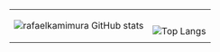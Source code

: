 <table>
	<tr>
		<td>
			
![rafaelkamimura GitHub stats](https://github-readme-stats.vercel.app/api?username=rafaelkamimura&show_icons=true&theme=dark)
		</td>
  		<td>
	<br>
![Top Langs](https://github-readme-stats.vercel.app/api/top-langs/?username=rafaelkamimura&layout=compact&theme=dark)
		</td>
	</tr>
</table>
